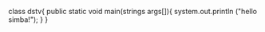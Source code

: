 class dstv{
       public static void main(strings args[]){
       system.out.println ("hello simba!");
       }
}
